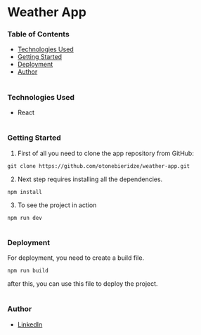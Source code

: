 # Weather App

### Table of Contents

- [Technologies Used](#Technologies-Used)
- [Getting Started](#Getting-Started)
- [Deployment](#Deployment)
- [Author](#Author)

#

### Technologies Used

- React

#

### Getting Started

1. First of all you need to clone the app repository from GitHub:

```
git clone https://github.com/otonebieridze/weather-app.git
```

2. Next step requires installing all the dependencies.

```
npm install
```

3. To see the project in action

```
npm run dev
```

#

### Deployment

For deployment, you need to create a build file.

```
npm run build
```

after this, you can use this file to deploy the project.

#

### Author

- [LinkedIn](https://www.linkedin.com/in/oto-nebieridze-8aa504219/)
